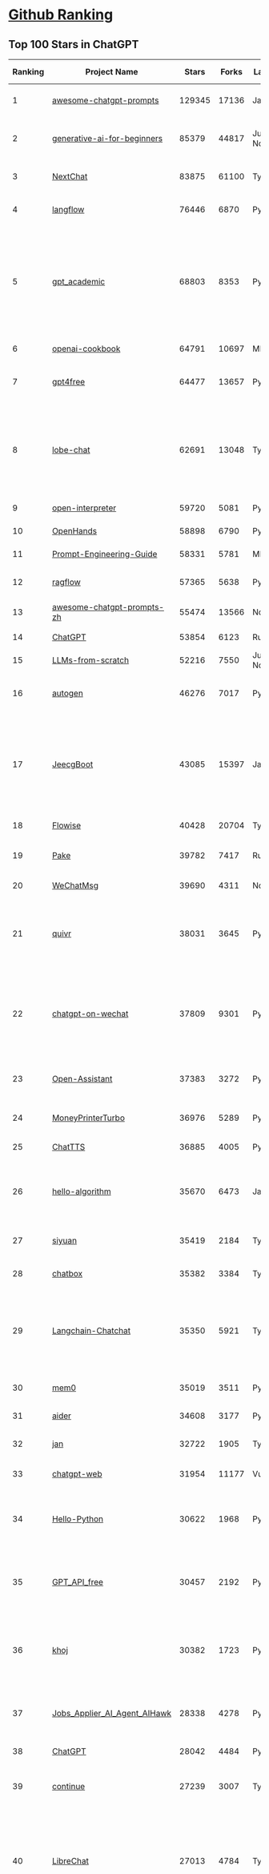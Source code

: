 [Github Ranking](../README.md)
==========

## Top 100 Stars in ChatGPT

| Ranking | Project Name | Stars | Forks | Language | Open Issues | Description | Last Commit |
| ------- | ------------ | ----- | ----- | -------- | ----------- | ----------- | ----------- |
| 1 | [awesome-chatgpt-prompts](https://github.com/f/awesome-chatgpt-prompts) | 129345 | 17136 | JavaScript | 0 | This repo includes ChatGPT prompt curation to use ChatGPT and other LLM tools better. | 2025-06-18T17:50:37Z |
| 2 | [generative-ai-for-beginners](https://github.com/microsoft/generative-ai-for-beginners) | 85379 | 44817 | Jupyter Notebook | 6 | 21 Lessons, Get Started Building with Generative AI  🔗 https://microsoft.github.io/generative-ai-for-beginners/ | 2025-06-16T03:31:07Z |
| 3 | [NextChat](https://github.com/ChatGPTNextWeb/NextChat) | 83875 | 61100 | TypeScript | 636 | ✨ Light and Fast AI Assistant. Support: Web \| iOS \| MacOS \| Android \|  Linux \| Windows | 2025-06-19T12:18:29Z |
| 4 | [langflow](https://github.com/langflow-ai/langflow) | 76446 | 6870 | Python | 422 | Langflow is a powerful tool for building and deploying AI-powered agents and workflows. | 2025-06-22T00:29:12Z |
| 5 | [gpt_academic](https://github.com/binary-husky/gpt_academic) | 68803 | 8353 | Python | 259 | 为GPT/GLM等LLM大语言模型提供实用化交互接口，特别优化论文阅读/润色/写作体验，模块化设计，支持自定义快捷按钮&函数插件，支持Python和C++等项目剖析&自译解功能，PDF/LaTex论文翻译&总结功能，支持并行问询多种LLM模型，支持chatglm3等本地模型。接入通义千问, deepseekcoder, 讯飞星火, 文心一言, llama2, rwkv, claude2, moss等。 | 2025-06-03T18:25:00Z |
| 6 | [openai-cookbook](https://github.com/openai/openai-cookbook) | 64791 | 10697 | MDX | 29 | Examples and guides for using the OpenAI API | 2025-06-20T15:03:21Z |
| 7 | [gpt4free](https://github.com/xtekky/gpt4free) | 64477 | 13657 | Python | 14 | The official gpt4free repository \| various collection of powerful language models \| o4, o3 and deepseek r1, gpt-4.1, gemini 2.5 | 2025-06-21T14:54:46Z |
| 8 | [lobe-chat](https://github.com/lobehub/lobe-chat) | 62691 | 13048 | TypeScript | 777 | 🤯 Lobe Chat - an open-source, modern design AI chat framework. Supports multiple AI providers (OpenAI / Claude 4 / Gemini / DeepSeek / Ollama / Qwen), Knowledge Base (file upload / knowledge management / RAG ), Multi-Modal (Plugins / Artifacts / MCP) and thinking. One-click FREE deployment of your private ChatGPT/ Claude / DeepSeek application. | 2025-06-22T03:46:22Z |
| 9 | [open-interpreter](https://github.com/OpenInterpreter/open-interpreter) | 59720 | 5081 | Python | 220 | A natural language interface for computers | 2025-04-23T07:18:30Z |
| 10 | [OpenHands](https://github.com/All-Hands-AI/OpenHands) | 58898 | 6790 | Python | 286 | 🙌 OpenHands: Code Less, Make More | 2025-06-22T03:45:22Z |
| 11 | [Prompt-Engineering-Guide](https://github.com/dair-ai/Prompt-Engineering-Guide) | 58331 | 5781 | MDX | 147 | 🐙 Guides, papers, lecture, notebooks and resources for prompt engineering | 2025-06-19T17:22:23Z |
| 12 | [ragflow](https://github.com/infiniflow/ragflow) | 57365 | 5638 | Python | 2261 | RAGFlow is an open-source RAG (Retrieval-Augmented Generation) engine based on deep document understanding. | 2025-06-20T13:14:40Z |
| 13 | [awesome-chatgpt-prompts-zh](https://github.com/PlexPt/awesome-chatgpt-prompts-zh) | 55474 | 13566 | None | 38 | ChatGPT 中文调教指南。各种场景使用指南。学习怎么让它听你的话。 | 2025-01-01T08:34:33Z |
| 14 | [ChatGPT](https://github.com/lencx/ChatGPT) | 53854 | 6123 | Rust | 807 | 🔮 ChatGPT Desktop Application (Mac, Windows and Linux) | 2024-08-29T17:58:11Z |
| 15 | [LLMs-from-scratch](https://github.com/rasbt/LLMs-from-scratch) | 52216 | 7550 | Jupyter Notebook | 8 | Implement a ChatGPT-like LLM in PyTorch from scratch, step by step | 2025-06-21T22:34:40Z |
| 16 | [autogen](https://github.com/microsoft/autogen) | 46276 | 7017 | Python | 390 | A programming framework for agentic AI 🤖 PyPi: autogen-agentchat Discord: https://aka.ms/autogen-discord Office Hour: https://aka.ms/autogen-officehour | 2025-06-22T03:06:12Z |
| 17 | [JeecgBoot](https://github.com/jeecgboot/JeecgBoot) | 43085 | 15397 | Java | 30 | 🔥集成完善AIGC应用的低代码平台，旨在帮助企业快速实现低代码开发和构建、部署个性化的 AI 应用。 前后端分离 SpringBoot，SpringCloud，Ant Design&Vue3，Mybatis，Shiro！强大的代码生成器让前后端代码一键生成，无需写任何代码! 成套AI大模型功能: AI模型管理、AI应用、知识库、AI流程编排、AI对话助手等； | 2025-06-13T07:56:40Z |
| 18 | [Flowise](https://github.com/FlowiseAI/Flowise) | 40428 | 20704 | TypeScript | 537 | Build AI Agents, Visually | 2025-06-21T13:32:46Z |
| 19 | [Pake](https://github.com/tw93/Pake) | 39782 | 7417 | Rust | 64 | 🤱🏻 Turn any webpage into a desktop app with Rust.  🤱🏻 利用 Rust 轻松构建轻量级多端桌面应用 | 2025-03-25T12:35:16Z |
| 20 | [WeChatMsg](https://github.com/LC044/WeChatMsg) | 39690 | 4311 | None | 0 | None | 2025-04-26T17:26:17Z |
| 21 | [quivr](https://github.com/QuivrHQ/quivr) | 38031 | 3645 | Python | 1 | Opiniated RAG for integrating GenAI in your apps 🧠   Focus on your product rather than the RAG. Easy integration in existing products with customisation!  Any LLM: GPT4, Groq, Llama. Any Vectorstore: PGVector, Faiss. Any Files. Anyway you want.  | 2025-06-19T13:03:05Z |
| 22 | [chatgpt-on-wechat](https://github.com/zhayujie/chatgpt-on-wechat) | 37809 | 9301 | Python | 292 | 基于大模型搭建的聊天机器人，同时支持 微信公众号、企业微信应用、飞书、钉钉 等接入，可选择ChatGPT/Claude/DeepSeek/文心一言/讯飞星火/通义千问/ Gemini/GLM-4/Kimi/LinkAI，能处理文本、语音和图片，访问操作系统和互联网，支持基于自有知识库进行定制企业智能客服。 | 2025-06-15T09:44:55Z |
| 23 | [Open-Assistant](https://github.com/LAION-AI/Open-Assistant) | 37383 | 3272 | Python | 228 | OpenAssistant is a chat-based assistant that understands tasks, can interact with third-party systems, and retrieve information dynamically to do so. | 2024-08-17T01:55:35Z |
| 24 | [MoneyPrinterTurbo](https://github.com/harry0703/MoneyPrinterTurbo) | 36976 | 5289 | Python | 162 | 利用AI大模型，一键生成高清短视频 Generate short videos with one click using AI LLM. | 2025-06-11T06:34:54Z |
| 25 | [ChatTTS](https://github.com/2noise/ChatTTS) | 36885 | 4005 | Python | 57 | A generative speech model for daily dialogue. | 2025-05-23T13:00:56Z |
| 26 | [hello-algorithm](https://github.com/geekxh/hello-algorithm) | 35670 | 6473 | Java | 11 | 🌍 针对小白的算法训练 \| 包括四部分：①.大厂面经 ②.力扣图解  ③.千本开源电子书 ④.百张技术思维导图（项目花了上百小时，希望可以点 star 支持，🌹感谢~）推荐免费ChatGPT使用网站 | 2023-06-13T04:13:17Z |
| 27 | [siyuan](https://github.com/siyuan-note/siyuan) | 35419 | 2184 | TypeScript | 406 | A privacy-first, self-hosted, fully open source personal knowledge management software, written in typescript and golang. | 2025-06-22T03:11:37Z |
| 28 | [chatbox](https://github.com/chatboxai/chatbox) | 35382 | 3384 | TypeScript | 728 | User-friendly Desktop Client App for AI Models/LLMs (GPT, Claude, Gemini, Ollama...) | 2025-06-17T08:08:07Z |
| 29 | [Langchain-Chatchat](https://github.com/chatchat-space/Langchain-Chatchat) | 35350 | 5921 | TypeScript | 168 | Langchain-Chatchat（原Langchain-ChatGLM）基于 Langchain 与 ChatGLM, Qwen 与 Llama 等语言模型的 RAG 与 Agent 应用 \| Langchain-Chatchat (formerly langchain-ChatGLM), local knowledge based LLM (like ChatGLM, Qwen and Llama) RAG and Agent app with langchain  | 2025-03-25T15:45:51Z |
| 30 | [mem0](https://github.com/mem0ai/mem0) | 35019 | 3511 | Python | 346 | Memory for AI Agents; Announcing OpenMemory MCP - local and secure memory management. | 2025-06-21T18:04:28Z |
| 31 | [aider](https://github.com/Aider-AI/aider) | 34608 | 3177 | Python | 891 | aider is AI pair programming in your terminal | 2025-06-20T21:02:17Z |
| 32 | [jan](https://github.com/menloresearch/jan) | 32722 | 1905 | TypeScript | 140 | Jan is an open source alternative to ChatGPT that runs 100% offline on your computer | 2025-06-21T18:07:45Z |
| 33 | [chatgpt-web](https://github.com/Chanzhaoyu/chatgpt-web) | 31954 | 11177 | Vue | 0 | 用 Express 和  Vue3 搭建的 ChatGPT 演示网页 | 2024-08-16T15:26:57Z |
| 34 | [Hello-Python](https://github.com/mouredev/Hello-Python) | 30622 | 1968 | Python | 22 | Curso para aprender el lenguaje de programación Python desde cero y para principiantes. 100 clases, 44 horas en vídeo, código, proyectos y grupo de chat. Fundamentos, frontend, backend, testing, IA... | 2025-02-28T12:39:35Z |
| 35 | [GPT_API_free](https://github.com/chatanywhere/GPT_API_free) | 30457 | 2192 | Python | 17 | Free ChatGPT&DeepSeek API Key，免费ChatGPT&DeepSeek API。免费接入DeepSeek API和GPT4 API，支持 gpt \| deepseek \| claude \| gemini \| grok 等排名靠前的常用大模型。 | 2025-05-17T17:09:25Z |
| 36 | [khoj](https://github.com/khoj-ai/khoj) | 30382 | 1723 | Python | 76 | Your AI second brain. Self-hostable. Get answers from the web or your docs. Build custom agents, schedule automations, do deep research. Turn any online or local LLM into your personal, autonomous AI (gpt, claude, gemini, llama, qwen, mistral). Get started - free. | 2025-06-20T22:10:05Z |
| 37 | [Jobs_Applier_AI_Agent_AIHawk](https://github.com/feder-cr/Jobs_Applier_AI_Agent_AIHawk) | 28338 | 4278 | Python | 11 | AIHawk aims to easy job hunt process by automating the job application process. Utilizing artificial intelligence, it enables users to apply for multiple jobs in a tailored way. | 2025-05-28T13:24:12Z |
| 38 | [ChatGPT](https://github.com/acheong08/ChatGPT) | 28042 | 4484 | Python | 11 | Reverse engineered ChatGPT API | 2023-08-02T06:02:10Z |
| 39 | [continue](https://github.com/continuedev/continue) | 27239 | 3007 | TypeScript | 899 | ⏩ Create, share, and use custom AI code assistants with our open-source IDE extensions and hub of models, rules, prompts, docs, and other building blocks | 2025-06-21T23:36:12Z |
| 40 | [LibreChat](https://github.com/danny-avila/LibreChat) | 27013 | 4784 | TypeScript | 161 | Enhanced ChatGPT Clone: Features Agents, DeepSeek, Anthropic, AWS, OpenAI, Assistants API, Azure, Groq, o1, GPT-4o, Mistral, OpenRouter, Vertex AI, Gemini, Artifacts, AI model switching, message search, Code Interpreter, langchain, DALL-E-3, OpenAPI Actions, Functions, Secure Multi-User Auth, Presets, open-source for self-hosting. Active project. | 2025-06-22T02:49:34Z |
| 41 | [one-api](https://github.com/songquanpeng/one-api) | 25797 | 5243 | JavaScript | 860 | LLM API 管理 & 分发系统，支持 OpenAI、Azure、Anthropic Claude、Google Gemini、DeepSeek、字节豆包、ChatGLM、文心一言、讯飞星火、通义千问、360 智脑、腾讯混元等主流模型，统一 API 适配，可用于 key 管理与二次分发。单可执行文件，提供 Docker 镜像，一键部署，开箱即用。LLM API management & key redistribution system, unifying multiple providers under a single API. Single binary, Docker-ready, with an English UI. | 2025-02-21T11:30:22Z |
| 42 | [openai-translator](https://github.com/openai-translator/openai-translator) | 24483 | 1794 | TypeScript | 479 | 基于 ChatGPT API 的划词翻译浏览器插件和跨平台桌面端应用    -    Browser extension and cross-platform desktop application for translation based on ChatGPT API. | 2024-11-16T20:34:00Z |
| 43 | [void](https://github.com/voideditor/void) | 24127 | 1601 | TypeScript | 199 | None | 2025-06-21T21:57:08Z |
| 44 | [Chat2DB](https://github.com/CodePhiliaX/Chat2DB) | 23329 | 2531 | Java | 0 | 🔥🔥🔥AI-driven database tool and SQL client, The hottest GUI client, supporting MySQL, Oracle, PostgreSQL, DB2, SQL Server, DB2, SQLite, H2, ClickHouse, and more. | 2025-05-22T02:29:00Z |
| 45 | [LLaVA](https://github.com/haotian-liu/LLaVA) | 22849 | 2523 | Python | 1076 | [NeurIPS'23 Oral] Visual Instruction Tuning (LLaVA) built towards GPT-4V level capabilities and beyond. | 2024-08-12T09:52:38Z |
| 46 | [SmsForwarder](https://github.com/pppscn/SmsForwarder) | 21516 | 2794 | Kotlin | 32 | 短信转发器——监控Android手机短信、来电、APP通知，并根据指定规则转发到其他手机：钉钉群自定义机器人、钉钉企业内机器人、企业微信群机器人、飞书机器人、企业微信应用消息、邮箱、bark、webhook、Telegram机器人、Server酱、PushPlus、手机短信等。包括主动控制服务端与客户端，让你轻松远程发短信、查短信、查通话、查话簿、查电量等。（V3.0 新增）PS.这个APK主要是学习与自用，如有BUG请提ISSUE，同时欢迎大家提PR指正 | 2025-05-11T11:50:56Z |
| 47 | [chatgpt-retrieval-plugin](https://github.com/openai/chatgpt-retrieval-plugin) | 21197 | 3683 | Python | 172 | The ChatGPT Retrieval Plugin lets you easily find personal or work documents by asking questions in natural language. | 2024-07-04T22:00:16Z |
| 48 | [architecture.of.internet-product](https://github.com/davideuler/architecture.of.internet-product) | 20292 | 4687 | HTML | 3 | 互联网公司技术架构，微信/淘宝/微博/腾讯/阿里/美团点评/百度/OpenAI/Google/Facebook/Amazon/eBay的架构，欢迎PR补充 | 2024-02-17T12:02:24Z |
| 49 | [best-of-ml-python](https://github.com/ml-tooling/best-of-ml-python) | 20214 | 2797 | None | 23 | 🏆 A ranked list of awesome machine learning Python libraries. Updated weekly. | 2025-06-19T15:54:50Z |
| 50 | [awesome-free-chatgpt](https://github.com/LiLittleCat/awesome-free-chatgpt) | 20063 | 1391 | Python | 58 | 🆓免费的 ChatGPT 镜像网站列表，持续更新。List of free ChatGPT mirror sites, continuously updated.  | 2025-06-03T11:18:05Z |
| 51 | [ChatPaper](https://github.com/kaixindelele/ChatPaper) | 18945 | 1950 | Python | 67 | Use ChatGPT to summarize the arXiv papers. 全流程加速科研，利用chatgpt进行论文全文总结+专业翻译+润色+审稿+审稿回复 | 2024-04-04T02:45:02Z |
| 52 | [vpncn.github.io](https://github.com/vpncn/vpncn.github.io) | 17789 | 1559 | HTML | 0 | 2025中国翻墙软件VPN推荐以及科学上网避坑，稳定好用。对比SSR机场、蓝灯、V2ray、老王VPN、VPS搭建梯子等科学上网与翻墙软件，中国最新科学上网翻墙梯子VPN下载推荐，访问Chatgpt。 | 2025-05-08T15:56:42Z |
| 53 | [repomix](https://github.com/yamadashy/repomix) | 17077 | 744 | TypeScript | 93 | 📦 Repomix is a powerful tool that packs your entire repository into a single, AI-friendly file. Perfect for when you need to feed your codebase to Large Language Models (LLMs) or other AI tools like Claude, ChatGPT, DeepSeek, Perplexity, Gemini, Gemma, Llama, Grok, and more. | 2025-06-21T12:01:34Z |
| 54 | [carrot](https://github.com/xx025/carrot) | 17055 | 1449 | None | 0 | Free ChatGPT Site List 这儿为你准备了众多免费好用的ChatGPT镜像站点 | 2025-05-12T16:04:05Z |
| 55 | [ai-chatbot](https://github.com/vercel/ai-chatbot) | 16686 | 4769 | TypeScript | 208 | A full-featured, hackable Next.js AI chatbot built by Vercel | 2025-06-03T22:05:39Z |
| 56 | [FinGPT](https://github.com/AI4Finance-Foundation/FinGPT) | 16460 | 2336 | Jupyter Notebook | 72 | FinGPT: Open-Source Financial Large Language Models!  Revolutionize 🔥    We release the trained model on HuggingFace. | 2024-12-26T03:22:34Z |
| 57 | [ChatALL](https://github.com/ai-shifu/ChatALL) | 15834 | 1681 | JavaScript | 227 |  Concurrently chat with ChatGPT, Bing Chat, Bard, Alpaca, Vicuna, Claude, ChatGLM, MOSS, 讯飞星火, 文心一言 and more, discover the best answers | 2025-06-12T01:05:22Z |
| 58 | [web-llm](https://github.com/mlc-ai/web-llm) | 15727 | 1031 | TypeScript | 108 | High-performance In-browser LLM Inference Engine  | 2025-05-05T03:17:42Z |
| 59 | [DocsGPT](https://github.com/arc53/DocsGPT) | 15715 | 1671 | TypeScript | 22 | DocsGPT is an open-source genAI tool that helps users get reliable answers from knowledge source, while avoiding hallucinations. It enables private and reliable information retrieval, with tooling and agentic system capability built in. | 2025-06-21T14:19:52Z |
| 60 | [kirara-ai](https://github.com/lss233/kirara-ai) | 15497 | 1685 | Python | 20 | 🤖 可 DIY 的 多模态 AI 聊天机器人 \| 🚀 快速接入 微信、 QQ、Telegram、等聊天平台 \| 🦈支持DeepSeek、Grok、Claude、Ollama、Gemini、OpenAI \| 工作流系统、网页搜索、AI画图、人设调教、虚拟女仆、语音对话 \|  | 2025-05-24T15:31:21Z |
| 61 | [ChuanhuChatGPT](https://github.com/GaiZhenbiao/ChuanhuChatGPT) | 15412 | 2278 | Python | 122 | GUI for ChatGPT API and many LLMs. Supports agents, file-based QA, GPT finetuning and query with web search. All with a neat UI. | 2025-03-13T09:36:38Z |
| 62 | [leedl-tutorial](https://github.com/datawhalechina/leedl-tutorial) | 15308 | 3044 | Jupyter Notebook | 2 | 《李宏毅深度学习教程》（李宏毅老师推荐👍，苹果书🍎），PDF下载地址：https://github.com/datawhalechina/leedl-tutorial/releases | 2025-06-13T15:25:49Z |
| 63 | [open-im-server](https://github.com/openimsdk/open-im-server) | 14889 | 2621 | Go | 97 | IM Chat ChatGPT | 2025-06-19T03:51:51Z |
| 64 | [novel](https://github.com/steven-tey/novel) | 14882 | 1247 | TypeScript | 104 | Notion-style WYSIWYG editor with AI-powered autocompletion. | 2025-01-18T14:26:33Z |
| 65 | [KeepChatGPT](https://github.com/xcanwin/KeepChatGPT) | 14831 | 737 | JavaScript | 99 | 这是一款提高ChatGPT的数据安全能力和效率的插件。并且免费共享大量创新功能，如：自动刷新、保持活跃、数据安全、取消审计、克隆对话、言无不尽、净化页面、展示大屏、拦截跟踪、日新月异、明察秋毫等。让我们的AI体验无比安全、顺畅、丝滑、高效、简洁。 | 2025-05-28T21:11:03Z |
| 66 | [CosyVoice](https://github.com/FunAudioLLM/CosyVoice) | 14718 | 1547 | Python | 747 | Multi-lingual large voice generation model, providing inference, training and deployment full-stack ability. | 2025-06-12T08:21:43Z |
| 67 | [botpress](https://github.com/botpress/botpress) | 13836 | 2032 | TypeScript | 13 | The open-source hub to build & deploy GPT/LLM Agents ⚡️ | 2025-06-20T20:23:14Z |
| 68 | [RWKV-LM](https://github.com/BlinkDL/RWKV-LM) | 13725 | 916 | Python | 109 | RWKV (pronounced RwaKuv) is an RNN with great LLM performance, which can also be directly trained like a GPT transformer (parallelizable). We are at RWKV-7 "Goose". So it's combining the best of RNN and transformer - great performance, linear time, constant space (no kv-cache), fast training, infinite ctx_len, and free sentence embedding. | 2025-06-17T12:02:32Z |
| 69 | [wechat-chatgpt](https://github.com/fuergaosi233/wechat-chatgpt) | 13310 | 3828 | TypeScript | 0 | Use ChatGPT On Wechat via wechaty | 2024-05-20T09:44:41Z |
| 70 | [chatgpt-google-extension](https://github.com/wong2/chatgpt-google-extension) | 13215 | 1490 | TypeScript | 98 | This project is deprecated. Check my new project ChatHub: | 2024-08-14T17:49:27Z |
| 71 | [onyx](https://github.com/onyx-dot-app/onyx) | 13049 | 1728 | Python | 148 | Gen-AI Chat for Teams - Think ChatGPT if it had access to your team's unique knowledge. | 2025-06-22T02:21:59Z |
| 72 | [gorilla](https://github.com/ShishirPatil/gorilla) | 12179 | 1153 | Python | 99 | Gorilla: Training and Evaluating LLMs for Function Calls (Tool Calls) | 2025-06-21T09:34:11Z |
| 73 | [LangBot](https://github.com/RockChinQ/LangBot) | 12130 | 936 | Python | 93 | 🤩 Easy-to-use global IM bot platform designed for the LLM era / 简单易用的大模型即时通信机器人开发平台 ⚡️ Bots for QQ / QQ频道 / Discord / WeChat（企业微信、个人微信）/ Telegram / 飞书 / 钉钉 / Slack 🧩 Integrated with ChatGPT、DeepSeek、Dify、n8n、Claude、Google Gemini、xAI、PPIO、Ollama、阿里云百炼、SiliconFlow、Qwen、Moonshot、SillyTraven、MCP、WeClone etc. LLM & Agent | 2025-06-19T02:38:02Z |
| 74 | [MOSS](https://github.com/OpenMOSS/MOSS) | 12053 | 1146 | Python | 235 | An open-source tool-augmented conversational language model from Fudan University | 2024-07-13T14:52:59Z |
| 75 | [MoneyPrinter](https://github.com/FujiwaraChoki/MoneyPrinter) | 11896 | 1521 | Python | 8 | Automate Creation of YouTube Shorts using MoviePy. | 2025-03-20T07:46:34Z |
| 76 | [h2ogpt](https://github.com/h2oai/h2ogpt) | 11844 | 1292 | Python | 288 | Private chat with local GPT with document, images, video, etc. 100% private, Apache 2.0. Supports oLLaMa, Mixtral, llama.cpp, and more. Demo: https://gpt.h2o.ai/ https://gpt-docs.h2o.ai/ | 2025-05-25T19:02:29Z |
| 77 | [LLMSurvey](https://github.com/RUCAIBox/LLMSurvey) | 11602 | 905 | Python | 22 | The official GitHub page for the survey paper "A Survey of Large Language Models". | 2025-03-11T09:51:42Z |
| 78 | [open-saas](https://github.com/wasp-lang/open-saas) | 11310 | 1191 | TypeScript | 81 | A free, open-source SaaS app starter for React & Node.js with superpowers. Full-featured. Community-driven. | 2025-06-20T11:23:35Z |
| 79 | [mi-gpt](https://github.com/idootop/mi-gpt) | 11234 | 1453 | TypeScript | 3 | 🏠 将小爱音箱接入 ChatGPT 和豆包，改造成你的专属语音助手。 | 2025-05-21T15:58:11Z |
| 80 | [awesome-chatgpt-zh](https://github.com/EmbraceAGI/awesome-chatgpt-zh) | 11189 | 925 | Python | 0 | ChatGPT 中文指南🔥，ChatGPT 中文调教指南，指令指南，应用开发指南，精选资源清单，更好的使用 chatGPT 让你的生产力 up up up! 🚀 | 2024-11-05T10:24:21Z |
| 81 | [shell_gpt](https://github.com/TheR1D/shell_gpt) | 11020 | 882 | Python | 86 | A command-line productivity tool powered by AI large language models like GPT-4, will help you accomplish your tasks faster and more efficiently. | 2025-04-11T08:40:09Z |
| 82 | [llama-gpt](https://github.com/getumbrel/llama-gpt) | 10982 | 712 | TypeScript | 84 | A self-hosted, offline, ChatGPT-like chatbot. Powered by Llama 2. 100% private, with no data leaving your device. New: Code Llama support! | 2024-04-23T18:56:06Z |
| 83 | [chatGPTBox](https://github.com/ChatGPTBox-dev/chatGPTBox) | 10585 | 819 | JavaScript | 334 | Integrating ChatGPT into your browser deeply, everything you need is here | 2025-06-10T15:50:45Z |
| 84 | [promptflow](https://github.com/microsoft/promptflow) | 10478 | 992 | Python | 64 | Build high-quality LLM apps - from prototyping, testing to production deployment and monitoring. | 2025-06-16T21:55:08Z |
| 85 | [go-openai](https://github.com/sashabaranov/go-openai) | 10085 | 1624 | Go | 151 | OpenAI ChatGPT, GPT-3, GPT-4, DALL·E, Whisper API wrapper for Go | 2025-06-17T10:00:15Z |
| 86 | [LangGPT](https://github.com/langgptai/LangGPT) | 9998 | 800 | Jupyter Notebook | 0 | LangGPT: Empowering everyone to become a prompt expert!🚀  Structured Prompt，Language of GPT, 结构化提示词，结构化Prompt, Created by 「云中江树」 | 2025-06-07T16:53:57Z |
| 87 | [chainlit](https://github.com/Chainlit/chainlit) | 9988 | 1379 | TypeScript | 392 | Build Conversational AI in minutes ⚡️ | 2025-06-05T12:11:47Z |
| 88 | [AstrBot](https://github.com/AstrBotDevs/AstrBot) | 9954 | 683 | Python | 209 | ✨ 易上手的多平台 LLM 聊天机器人及开发框架 ✨ 平台支持 QQ、QQ频道、Telegram、微信、企微、飞书、钉钉 \| 知识库、MCP 服务器、OpenAI、DeepSeek、Gemini、硅基流动、月之暗面、Ollama、OneAPI、Dify 等。 WebUI。 | 2025-06-22T02:38:09Z |
| 89 | [ChatGPT_DAN](https://github.com/0xk1h0/ChatGPT_DAN) | 9685 | 874 | None | 69 | ChatGPT DAN, Jailbreaks prompt | 2024-08-17T04:06:53Z |
| 90 | [ChatRWKV](https://github.com/BlinkDL/ChatRWKV) | 9496 | 703 | Python | 33 | ChatRWKV is like ChatGPT but powered by RWKV (100% RNN) language model, and open source. | 2025-05-07T12:41:32Z |
| 91 | [chatgpt_system_prompt](https://github.com/LouisShark/chatgpt_system_prompt) | 9337 | 1335 | HTML | 0 | A collection of GPT system prompts and various prompt injection/leaking knowledge. | 2025-06-20T04:37:03Z |
| 92 | [Bob](https://github.com/ripperhe/Bob) | 9334 | 524 | None | 108 | Bob 是一款 macOS 平台的翻译和 OCR 软件。 | 2025-01-24T08:30:17Z |
| 93 | [BingGPT](https://github.com/dice2o/BingGPT) | 9157 | 697 | JavaScript | 235 | Desktop application of new Bing's AI-powered chat (Windows, macOS and Linux) | 2024-02-08T15:06:01Z |
| 94 | [hamulete](https://github.com/hoochanlon/hamulete) | 9149 | 1881 | Python | 0 | 🏔️国立台湾大学、新加坡国立大学、早稻田大学、东京大学，中央研究院（台湾）以及中国重点高校及科研机构，社科、经济、数学、博弈论、哲学、系统工程类学术论文等知识库。 | 2025-02-14T08:23:04Z |
| 95 | [chat-ui](https://github.com/huggingface/chat-ui) | 8876 | 1340 | TypeScript | 318 | Open source codebase powering the HuggingChat app | 2025-06-16T13:02:01Z |
| 96 | [go-proxy-bingai](https://github.com/adams549659584/go-proxy-bingai) | 8716 | 12877 | HTML | 216 | 用 Vue3 和 Go 搭建的微软 New Bing 演示站点，拥有一致的 UI 体验，支持 ChatGPT 提示词，国内可用。 | 2024-03-20T07:24:11Z |
| 97 | [MyIP](https://github.com/jason5ng32/MyIP) | 8519 | 942 | Vue | 1 | The best IP Toolbox. Easy to check what's your IPs, IP geolocation, check for DNS leaks, examine WebRTC connections, speed test, ping test, MTR test, check website availability, whois search and more! \|\| 🇨🇳 可能是最好用的IP工具箱。轻松检查你的 IP，IP 地理位置，检查DNS泄漏，检查 WebRTC 连接，速度测试，ping 测试，MTR测试，检查网站可用性，查询 Whois 信息等等。 | 2025-06-17T12:58:26Z |
| 98 | [reference](https://github.com/Fechin/reference) | 8517 | 1072 | EJS | 261 | ⭕ Share quick reference cheat sheet for developers. | 2025-06-21T02:08:01Z |
| 99 | [LMFlow](https://github.com/OptimalScale/LMFlow) | 8435 | 836 | Python | 73 | An Extensible Toolkit for Finetuning and Inference of Large Foundation Models. Large Models for All. | 2025-05-15T09:24:46Z |
| 100 | [coai](https://github.com/coaidev/coai) | 8429 | 1131 | TypeScript | 22 | 🚀 Next Generation AI One-Stop Internationalization Solution. 🚀 下一代 AI 一站式 B/C 端解决方案，支持 OpenAI，Midjourney，Claude，讯飞星火，Stable Diffusion，DALL·E，ChatGLM，通义千问，腾讯混元，360 智脑，百川 AI，火山方舟，新必应，Gemini，Moonshot 等模型，支持对话分享，自定义预设，云端同步，模型市场，支持弹性计费和订阅计划模式，支持图片解析，支持联网搜索，支持模型缓存，丰富美观的后台管理与仪表盘数据统计。 | 2025-04-30T19:12:53Z |

